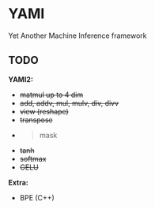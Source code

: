 # YAMI
Yet Another Machine Inference framework

## TODO
**YAMI2:**
- ~~matmul up to 4 dim~~
- ~~add, addv, mul, mulv, div, divv~~
- ~~view (reshape)~~
- ~~transpose~~
- >mask
- ~~tanh~~
- ~~softmax~~
- ~~GELU~~

**Extra:**
- BPE (C++)

